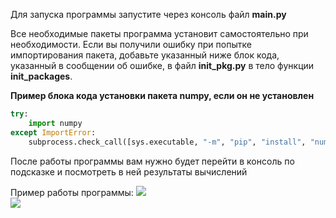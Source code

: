 Для запуска программы запустите через консоль файл **main.py**

Все необходимые пакеты программа установит самостоятельно при необходимости.
Если вы получили ошибку при попытке импортирования пакета, добавьте указанный ниже блок кода, указанный в сообщении об ошибке, в файл **init_pkg.py** в тело функции **init_packages**.

__Пример блока кода установки пакета numpy, если он не установлен__
```python
try:
    import numpy
except ImportError:
    subprocess.check_call([sys.executable, "-m", "pip", "install", "numpy"])
```

После работы программы вам нужно будет перейти в консоль по подсказке и посмотреть в ней результаты вычислений

Пример работы программы:
![](https://github.com/user-attachments/assets/6228d297-ec19-4092-8ae2-b002650fc134) <br />
![](https://github.com/user-attachments/assets/513fa117-20af-4c99-8f93-c77833229e8f)
